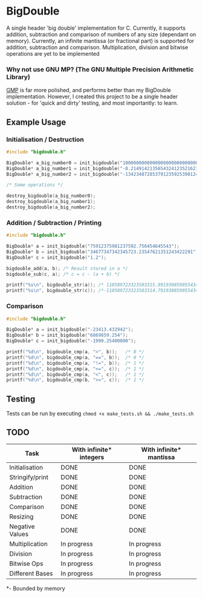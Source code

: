 # BigDouble
A single header 'big double' implementation for C. Currently, it supports addition, subtraction and comparison of numbers of any size (dependant on memory). Currently, an infinite mantissa (or fractional part) is supported for addition, subtraction and comparison. Multiplication, division and bitwise operations are yet to be implemented

### Why not use GNU MP? (The GNU Multiple Precision Arithmetic Library)
[GMP](https://gmplib.org/) is far more polished, and performs better than my BigDouble implementation. However, I created this project to be a single header solution - for 'quick and dirty' testing, and most importantly: to learn.

## Example Usage

### Initialisation / Destruction

```c
#include "bigdouble.h"

BigDouble* a_big_number0 = init_bigdouble("100000000000000000000000000000000000000000000000000000000000000");
BigDouble* a_big_number1 = init_bigdouble("-0.2149142135654324123521621462346234514982093390125901235093883732");
BigDouble* a_big_number2 = init_bigdouble("-134234872853791235925398124791.21491421356598209339012373264632");

/* Some operations */

destroy_bigdouble(a_big_number0);
destroy_bigdouble(a_big_number1);
destroy_bigdouble(a_big_number2);
```
### Addition / Subtraction / Printing

```c
#include "bigdouble.h"

BigDouble* a = init_bigdouble("75912375981237592.756454645543");
BigDouble* b = init_bigdouble("34677347342345723.23547621351243422291");
BigDouble* c = init_bigdouble("1.2");

bigdouble_add(a, b); /* Result stored in a */
bigdouble_sub(c, a); /* c = c - (a + b) */

printf("%s\n", bigdouble_str(a)); /* 110589723323583315.99193085905543422291 */
printf("%s\n", bigdouble_str(c)); /*-110589723323583314.79193085905543422291 */

```
### Comparison

```c
#include "bigdouble.h"

BigDouble* a = init_bigdouble("-23413.432942");
BigDouble* b = init_bigdouble("6869859.254");
BigDouble* c = init_bigdouble("-1999.25400000");

printf("%d\n", bigdouble_cmp(a, ">", b));   /* 0 */
printf("%d\n", bigdouble_cmp(a, "==", b));  /* 0 */
printf("%d\n", bigdouble_cmp(a, "!=", b));  /* 1 */
printf("%d\n", bigdouble_cmp(a, "<=", c));  /* 1 */
printf("%d\n", bigdouble_cmp(a, "<", c));   /* 1 */
printf("%d\n", bigdouble_cmp(b, ">=", c));  /* 1 */

```




## Testing
Tests can be run by executing `chmod +x make_tests.sh && ./make_tests.sh`

## TODO

| Task | With infinite* integers | With infinite* mantissa |
| ---- | ------------- | --------------- |
| Initialisation | DONE | DONE |
| Stringify/print | DONE | DONE |
| Addition | DONE  | DONE  |
| Subtraction | DONE | DONE |
| Comparison | DONE | DONE |
| Resizing | DONE | DONE |
| Negative Values | DONE | DONE |
| Multiplication | In progress | In progress |
| Division | In progress | In progress |
| Bitwise Ops | In progress | In progress |
| Different Bases | In progress | In progress |

*- Bounded by memory